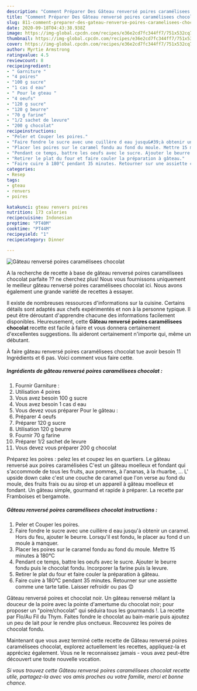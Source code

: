 ```yaml
---
description: "Comment Préparer Des Gâteau renversé poires caramélisees chocolat"
title: "Comment Préparer Des Gâteau renversé poires caramélisees chocolat"
slug: 811-comment-preparer-des-gateau-renverse-poires-caramelisees-chocolat
date: 2020-09-18T04:43:38.938Z
image: https://img-global.cpcdn.com/recipes/e36e2cd7fc344ff7/751x532cq70/gateau-renverse-poires-caramelisees-chocolat-photo-principale-de-la-recette.jpg
thumbnail: https://img-global.cpcdn.com/recipes/e36e2cd7fc344ff7/751x532cq70/gateau-renverse-poires-caramelisees-chocolat-photo-principale-de-la-recette.jpg
cover: https://img-global.cpcdn.com/recipes/e36e2cd7fc344ff7/751x532cq70/gateau-renverse-poires-caramelisees-chocolat-photo-principale-de-la-recette.jpg
author: Myrtie Armstrong
ratingvalue: 4.5
reviewcount: 8
recipeingredient:
- " Garniture "
- "4 poires"
- "100 g sucre"
- "1 cas d eau"
- " Pour le gteau "
- "4 oeufs"
- "120 g sucre"
- "120 g beurre"
- "70 g farine"
- "1/2 sachet de levure"
- "200 g chocolat"
recipeinstructions:
- "Peler et Couper les poires."
- "Faire fondre le sucre avec une cuillère d eau jusqu&#39;à obtenir un caramel. Hors du feu, ajouter le beurre. Lorsqu&#39;il est fondu, le placer au fond d un moule à manquer."
- "Placer les poires sur le caramel fondu au fond du moule. Mettre 15 minutes à 180°C"
- "Pendant ce temps, battre les oeufs avec le sucre. Ajouter le beurre fondu puis le chocolat fondu. Incorporer la farine puis la levure."
- "Retirer le plat du four et faire couler la préparation à gâteau."
- "Faire cuire à 180°C pendant 35 minutes. Retourner sur une assiette comme une tarte tatie. Laisser refroidir ou pas 😊"
categories:
- Resep
tags:
- gteau
- renvers
- poires

katakunci: gteau renvers poires 
nutrition: 173 calories
recipecuisine: Indonesian
preptime: "PT40M"
cooktime: "PT44M"
recipeyield: "1"
recipecategory: Dinner

---
```



![Gâteau renversé poires caramélisees chocolat](https://img-global.cpcdn.com/recipes/e36e2cd7fc344ff7/751x532cq70/gateau-renverse-poires-caramelisees-chocolat-photo-principale-de-la-recette.jpg)

A la recherche de recette à base de gâteau renversé poires caramélisees chocolat parfaite ?? ne cherchez plus! Nous vous fournissons uniquement le meilleur gâteau renversé poires caramélisees chocolat ici. Nous avons également une grande variété de recettes à essayer.

Il existe de nombreuses ressources d'informations sur la cuisine. Certains détails sont adaptés aux chefs expérimentés et non à la personne typique. Il peut être déroutant d'apprendre chacune des informations facilement disponibles. Heureusement, cette <strong> Gâteau renversé poires caramélisees chocolat </strong> recette est facile à faire et vous donnera certainement d'excellentes suggestions. Ils aideront certainement n'importe qui, même un débutant.

<!--inarticleads1-->

À faire gâteau renversé poires caramélisees chocolat tue avoir besoin 11 Ingrédients et 6 pas. Voici comment vous faire cette.

##### Ingrédients de gâteau renversé poires caramélisees chocolat :

1. Fournir  Garniture :
1. Utilisation 4 poires
1. Vous avez besoin 100 g sucre
1. Vous avez besoin 1 cas d eau
1. Vous devez vous préparer  Pour le gâteau :
1. Préparer 4 oeufs
1. Préparer 120 g sucre
1. Utilisation 120 g beurre
1. Fournir 70 g farine
1. Préparer 1/2 sachet de levure
1. Vous devez vous préparer 200 g chocolat


Préparez les poires : pelez les et coupez les en quartiers. Le gâteau renversé aux poires caramélisées C&#39;est un gâteau moelleux et fondant qui s&#39;accommode de tous les fruits, aux pommes, à l&#39;ananas, à la rhuarbe, … L&#39; upside down cake c&#39;est une couche de caramel que l&#39;on verse au fond du moule, des fruits frais ou au sirop et un appareil à gâteau moelleux et fondant. Un gâteau simple, gourmand et rapide à préparer. La recette par Framboises et bergamote. 

<!--inarticleads2-->

##### Gâteau renversé poires caramélisees chocolat instructions :

1. Peler et Couper les poires.
1. Faire fondre le sucre avec une cuillère d eau jusqu&#39;à obtenir un caramel. Hors du feu, ajouter le beurre. Lorsqu&#39;il est fondu, le placer au fond d un moule à manquer.
1. Placer les poires sur le caramel fondu au fond du moule. Mettre 15 minutes à 180°C
1. Pendant ce temps, battre les oeufs avec le sucre. Ajouter le beurre fondu puis le chocolat fondu. Incorporer la farine puis la levure.
1. Retirer le plat du four et faire couler la préparation à gâteau.
1. Faire cuire à 180°C pendant 35 minutes. Retourner sur une assiette comme une tarte tatie. Laisser refroidir ou pas 😊


Gâteau renversé poires et chocolat noir. Un gâteau renversé mêlant la douceur de la poire avec la pointe d&#39;amertume du chocolat noir; pour proposer un &#34;poire/chocolat&#34; qui séduira tous les gourmands !. La recette par Flo/Au Fil du Thym. Faites fondre le chocolat au bain-marie puis ajoutez un peu de lait pour le rendre plus onctueux. Recouvrez les poires de chocolat fondu. 

<!--inarticleads1-->

<p>
Maintenant que vous avez terminé cette recette de Gâteau renversé poires caramélisees chocolat, explorez actuellement les recettes, appliquez-la et appréciez également. Vous ne le reconnaissez jamais - vous avez peut-être découvert une toute nouvelle vocation.
</p>

<p>
<i>Si vous trouvez cette Gâteau renversé poires caramélisees chocolat recette utile, partagez-la avec vos amis proches ou votre famille, merci et bonne chance.</i>
</p>

